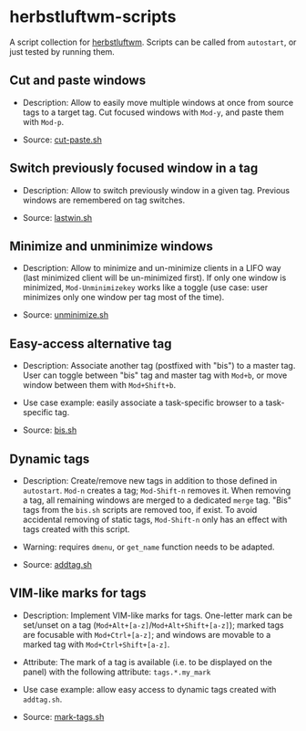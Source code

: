 # herbstluftwm-scripts

A script collection for [herbstluftwm](https://github.com/herbstluftwm/herbstluftwm).
Scripts can be called from `autostart`, or just tested by running them.


## Cut and paste windows

* Description: Allow to easily move multiple windows at once from source tags to a target
tag. Cut focused windows with `Mod-y`, and paste them with `Mod-p`.

* Source: [cut-paste.sh](cut-paste.sh)


## Switch previously focused window in a tag

* Description: Allow to switch previously window in a given tag. Previous windows are remembered on tag switches.

* Source: [lastwin.sh](lastwin.sh)


## Minimize and unminimize windows

* Description: Allow to minimize and un-minimize clients in a LIFO
  way (last minimized client will be un-minimized first).
  If only one window is minimized, `Mod-Unminimizekey` works like a toggle (use
  case: user minimizes only one window per tag most of the time).

* Source: [unminimize.sh](unminimize.sh)


## Easy-access alternative tag

* Description: Associate another tag (postfixed with "bis") to a master tag.
  User can toggle between "bis" tag and master tag with `Mod+b`, or move window between them with `Mod+Shift+b`.

* Use case example: easily associate a task-specific browser to a task-specific tag.

* Source: [bis.sh](bis.sh)


## Dynamic tags

* Description: Create/remove new tags in addition to those defined in `autostart`.
  `Mod-n` creates a tag; `Mod-Shift-n` removes it.
  When removing a tag, all remaining windows are merged to a dedicated `merge` tag. "Bis" tags from the `bis.sh` scripts are removed too, if exist.
  To avoid accidental removing of static tags, `Mod-Shift-n` only has an effect with tags created with this script.

* Warning: requires `dmenu`, or `get_name` function needs to be adapted.

* Source: [addtag.sh](addtag.sh)


## VIM-like marks for tags

* Description: Implement VIM-like marks for tags. One-letter mark can be
  set/unset on a tag (`Mod+Alt+[a-z]`/`Mod+Alt+Shift+[a-z]`); marked tags are focusable
  with `Mod+Ctrl+[a-z]`; and windows are movable to a marked tag with
  `Mod+Ctrl+Shift+[a-z]`.

* Attribute: The mark of a tag is available (i.e. to be displayed on the panel) with the following attribute: `tags.*.my_mark`

* Use case example: allow easy access to dynamic tags created with `addtag.sh`.

* Source: [mark-tags.sh](mark-tags.sh)
